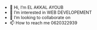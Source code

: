 - 👋 Hi, I’m EL AKKAL AYOUB
- 👀 I’m interested in WEB DEVELOPEMENT 
- 💞️ I’m looking to collaborate on 
- 📫 How to reach me 0620322939

<!---
EL-AKKAL/EL-AKKAL is a ✨ special ✨ repository because its `README.md` (this file) appears on your GitHub profile.
You can click the Preview link to take a look at your changes.
--->

